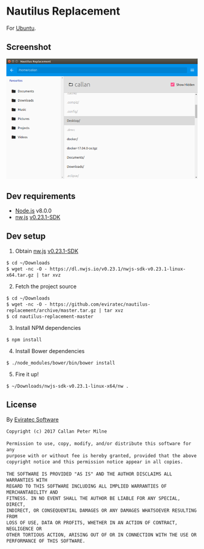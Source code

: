 # Nautilus Replacement

For [Ubuntu](https://www.ubuntu.com/).

## Screenshot

![alt text](https://github.com/eviratec/nautilus-replacement/raw/master/screenshot.png "Screenshot")

## Dev requirements

- [Node.js](https://www.nodejs.org) v8.0.0
- [nw.js](https://nwjs.io/) [v0.23.1-SDK](https://nwjs.io/downloads/)

## Dev setup

1. Obtain [nw.js](https://nwjs.io/) [v0.23.1-SDK](https://dl.nwjs.io/v0.23.1/nwjs-sdk-v0.23.1-linux-x64.tar.gz)
```shell
$ cd ~/Downloads
$ wget -nc -O - https://dl.nwjs.io/v0.23.1/nwjs-sdk-v0.23.1-linux-x64.tar.gz | tar xvz
```
2. Fetch the project source
```shell
$ cd ~/Downloads
$ wget -nc -O - https://github.com/eviratec/nautilus-replacement/archive/master.tar.gz | tar xvz
$ cd nautilus-replacement-master
```
3. Install NPM dependencies
```shell
$ npm install
```
4. Install Bower dependencies
```shell
$ ./node_modules/bower/bin/bower install
```
5. Fire it up!
```shell
$ ~/Downloads/nwjs-sdk-v0.23.1-linux-x64/nw .
```

## License

By [Eviratec Software](https://www.eviratec.com.au)

```
Copyright (c) 2017 Callan Peter Milne

Permission to use, copy, modify, and/or distribute this software for any
purpose with or without fee is hereby granted, provided that the above
copyright notice and this permission notice appear in all copies.

THE SOFTWARE IS PROVIDED "AS IS" AND THE AUTHOR DISCLAIMS ALL WARRANTIES WITH
REGARD TO THIS SOFTWARE INCLUDING ALL IMPLIED WARRANTIES OF MERCHANTABILITY AND
FITNESS. IN NO EVENT SHALL THE AUTHOR BE LIABLE FOR ANY SPECIAL, DIRECT,
INDIRECT, OR CONSEQUENTIAL DAMAGES OR ANY DAMAGES WHATSOEVER RESULTING FROM
LOSS OF USE, DATA OR PROFITS, WHETHER IN AN ACTION OF CONTRACT, NEGLIGENCE OR
OTHER TORTIOUS ACTION, ARISING OUT OF OR IN CONNECTION WITH THE USE OR
PERFORMANCE OF THIS SOFTWARE.
```
